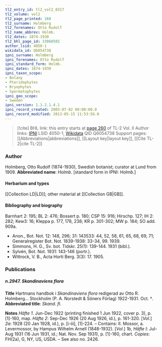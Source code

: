 ```yaml
---
tl2_entry_id: tl2_vol2_0317
tl2_volume: vol2
tl2_page_printed: 260
tl2_surname: Holmberg
tl2_forenames: Otto Rudolf
tl2_name_abbrev: Holmb.
tl2_dates: 1874-1930
tl2_bhl_page_id: 33068502
author_lsid: 4050-1
wikidata_id: Q6054738
ipni_surname: Holmberg
ipni_forenames: Otto Rudolf
ipni_standard_form: Holmb.
ipni_dates: 1874-1930
ipni_taxon_scope: 
- Botany
- Pteridophytes
- Bryophytes
- Spermatophytes
ipni_geo_scope: 
- Sweden
ipni_version: 1.1.2.1.4.1
ipni_record_created: 2003-07-02 00:00:00.0
ipni_record_modified: 2013-05-15 11:53:56.0
---
```


> [!cite] BHL link: this entry starts at [page 260](https://www.biodiversitylibrary.org/page/33068502) of TL-2 Vol. II
> Author links: [IPNI](https://www.ipni.org/a/4050-1) LSID 4050-1, [Wikidata](https://www.wikidata.org/wiki/Q6054738) QID Q6054738
> Support pages: [[Abbreviations|abbreviations]], [[Layout key|layout key]], [[Cite TL-2|cite TL-2]]

### Author

Holmberg, Otto Rudolf (1874-1930), Swedish botanist; curator at Lund from 1909. 
**Abbreviated name**: *Holmb.* \[standard form in IPNI: *Holmb.*\]

#### Herbarium and types

[[Collection LD|LD]]; other material at [[Collection GB|GB]].

#### Bibliography and biography

Barnhart 2: 195; BL 2: 476; Bossert p. 180; CSP 15: 916; Hirschp. 127; IH 2: 282; Kew3: 16; Kleppa p. 177, 178, 238; KR p. 301-302; MW p. 184; SO add. 909a.
- Anon., Bot. Not. 12: 148, 296; 31: 143533: 44, 52, 58, 61, 65, 68, 69, 71; Generalregister Bot. Not. 1839-1938: 33-34, 99. 1939.
- Simmons, H. G., Sv. bot. Tidskr. 25(1): 139-144. 1931 (bibl.).
- Sylvén, Bot. Not. 1931: 143-146 (portr.).
- Wittrock, V. B., Acta Horti Berg. 3(3): 17. 1905.

### Publications

##### n.2947. Skandinaviens flora

**Title**
Hartmans handbok i *Skandinaviens flora* redigerad av Otto R. Holmberg... Stockholm (P. A. Norstedt & Söners Förlag) 1922-1931. Oct. †.
**Abbreviated title**: *Skand. fl.*

**Notes**
*Häfte 1*. Jun-Dec 1922 (printing finished 1 Jun 1922, cover p. 3), p. \[1\]-160, map.
*Häfte 2*: Sep-Dec 1926 (20 Aug 1926, id.), p. 161-320.
\[*Vol*.\] *2a*: 1928 (20 Jan 1928, id.), p. \[i-iii\], \[1\]-224. – Contains: II. Mossor, a. Levermossor, by Hampus Wilhelm Arnell (1848-1932).
\[*Vol*.\] *1b, Häfte I*: Jul-Aug 1931 (16 Jun 1931, id.; Nat. Nov. Sep 1931), p. \[1\]-160, chart.
*Copies*: FH(2a), G, NY, US, USDA. – See also no. 2426.

